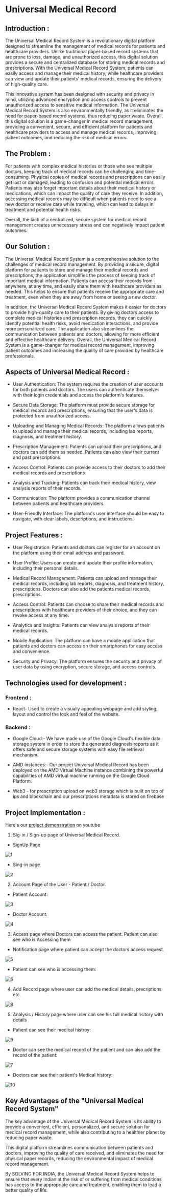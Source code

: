 # Universal Medical Record

## Introduction :


The Universal Medical Record System is a revolutionary digital platform designed to streamline the management of medical records for patients and healthcare providers. Unlike traditional paper-based record systems that are prone to loss, damage, and unauthorized access, this digital solution provides a secure and centralized database for storing medical records and prescriptions. With the Universal Medical Record System, patients can easily access and manage their medical history, while healthcare providers can view and update their patients' medical records, ensuring the delivery of high-quality care.

This innovative system has been designed with security and privacy in mind, utilizing advanced encryption and access controls to prevent unauthorized access to sensitive medical information. The Universal Medical Record System is also environmentally friendly, as it eliminates the need for paper-based record systems, thus reducing paper waste. Overall, this digital solution is a game-changer in medical record management, providing a convenient, secure, and efficient platform for patients and healthcare providers to access and manage medical records, improving patient outcomes, and reducing the risk of medical errors.
## The Problem :
For patients with complex medical histories or those who see multiple doctors, keeping track of medical records can be challenging and time-consuming. Physical copies of medical records and prescriptions can easily get lost or damaged, leading to confusion and potential medical errors. Patients may also forget important details about their medical history or medications, which can impact the quality of care they receive. In addition, accessing medical records may be difficult when patients need to see a new doctor or receive care while traveling, which can lead to delays in treatment and potential health risks.

Overall, the lack of a centralized, secure system for medical record management creates unnecessary stress and can negatively impact patient outcomes.

## Our Solution :
The Universal Medical Record System is a comprehensive solution to the challenges of medical record management. By providing a secure, digital platform for patients to store and manage their medical records and prescriptions, the application simplifies the process of keeping track of important medical information. Patients can access their records from anywhere, at any time, and easily share them with healthcare providers as needed. This helps to ensure that patients receive the appropriate care and treatment, even when they are away from home or seeing a new doctor.

In addition, the Universal Medical Record System makes it easier for doctors to provide high-quality care to their patients. By giving doctors access to complete medical histories and prescription records, they can quickly identify potential health risks, avoid medication interactions, and provide more personalized care. The application also streamlines the communication between patients and doctors, allowing for more efficient and effective healthcare delivery. Overall, the Universal Medical Record System is a game-changer for medical record management, improving patient outcomes and increasing the quality of care provided by healthcare professionals.

## Aspects of Universal Medical Record :

* User Authentication: The system requires the creation of user accounts for both patients and doctors. The users can authenticate themselves with their login credentials and access the platform's features.

* Secure Data Storage: The platform must provide secure storage for medical records and prescriptions, ensuring that the user's data is protected from unauthorized access.

* Uploading and Managing Medical Records: The platform allows patients to upload and manage their medical records, including lab reports, diagnosis, and treatment history.

* Prescription Management: Patients can upload their prescriptions, and doctors can add them as needed. Patients can also view their current and past prescriptions.

* Access Control: Patients can provide access to their doctors to add their medical records and prescriptions.

* Analysis and Tracking: Patients can track their medical history, view analysis reports of their records.

* Communication: The platform provides a communication channel between patients and healthcare providers.

* User-Friendly Interface: The platform's user interface should be easy to navigate, with clear labels, descriptions, and instructions.

## Project Features :

* User Registration: Patients and doctors can register for an account on the platform using their email address and password.

* User Profile: Users can create and update their profile information, including their personal details.

* Medical Record Management: Patients can upload and manage their medical records, including lab reports, diagnosis, and treatment history, prescriptions. Doctors can also add the patients medical records, prescriptions.

* Access Control: Patients can choose to share their medical records and prescriptions with healthcare providers of their choice, and they can revoke access at any time.

* Analytics and Insights: Patients can view analysis reports of their medical records.

* Mobile Application: The platform can have a mobile application that patients and doctors can access on their smartphones for easy access and convenience.

* Security and Privacy: The platform ensures the security and privacy of user data by using encryption, secure storage, and access controls.

## Technologies used for development :

### Frontend : 

  * React- Used to create a visually appealing webpage and add styling, layout and control the look and feel of the website. 
  
### Backend :
  
  * Google Cloud:- We have made use of the Google Cloud's flexible data storage system in order to store the generated diagnosis reports as it offers safe and secure storage systems with easy file retrieval mechanism.
  
  * AMD instances:- Our project Universal Medical Record has been deployed on the AMD Virtual Machine instance combining the powerful capabilities of AMD virtual machine running on the Google Cloud Platform.
  
  * Web3 - for prescription upload on web3 storage which is built on top of ips and blockchain and our prescriptions metadata is stored on firebase

## Project Implementation : 
Here's our [project demonstration](https://www.makeareadme.com/) on youtube

1. Sig-in / Sign-up page of Universal Medical Record.

* SignUp Page

![1](https://user-images.githubusercontent.com/114461220/232249583-2d8dfa1f-6a56-475f-9914-7322045dfdf2.png)



* Sing-in page

![2](https://user-images.githubusercontent.com/114461220/232249585-752cd75c-3d3b-41d4-9fba-2e15d8dea113.png)



2. Account Page of the User - Patient / Doctor.

* Patient Account: 

![3](https://user-images.githubusercontent.com/114461220/232309614-aefdc160-ddef-47d4-a2a4-adef6bdfdc7e.png)


* Doctor Account:

![4](https://user-images.githubusercontent.com/114461220/232321942-d83ea0a4-44d6-4820-a977-9f5bd6a8a3fe.png)



3. Access page where Doctors can access the patient. Patient can also see who is Accessing them

* Notification page where patient can accept the doctors access request.

![5](https://user-images.githubusercontent.com/114461220/232322138-03212317-8f6e-470f-94b1-49d9bc22697c.png)


* Patient can see who is accessing them:

![6](https://user-images.githubusercontent.com/114461220/232322198-77efe62c-6ae0-45d0-8ec8-18333157013f.png)



4. Add Record page where user can add the medical details, precriptions etc.


![8](https://user-images.githubusercontent.com/114461220/232322391-94639a32-3e66-4ec7-aee3-2e25c48fe2a7.png)



5. Analysis / History page where user can see his full medical hsitory with details


* Patient can see their medical histroy:

![9](https://user-images.githubusercontent.com/114461220/232322483-bd253be8-173e-4f75-9d54-f70419c1ae85.png)


* Doctor can see the medical record of the patient and can also add the record of the patient:

![7](https://user-images.githubusercontent.com/114461220/232322299-1ff37433-49e8-4e5f-af9e-ff1ac32cb322.png)


* Doctors can see their patient's Medical history:

![10](https://user-images.githubusercontent.com/114461220/232322551-c2541431-a7dd-4604-8961-17faee2fe6b0.png)


## Key Advantages of the "Universal Medical Record System"
The key advantage of the Universal Medical Record System is its ability to provide a convenient, efficient, personalized, and secure solution for medical record management, while also contributing to a healthier planet by reducing paper waste.

This digital platform streamlines communication between patients and doctors, improving the quality of care received, and eliminates the need for physical paper records, reducing the environmental impact of medical record management.

By SOLVING FOR INDIA, the Universal Medical Record System helps to ensure that every Indian at the risk of or suffering from medical conditions has access to the appropriate care and treatment, enabling them to lead a better quality of life.





